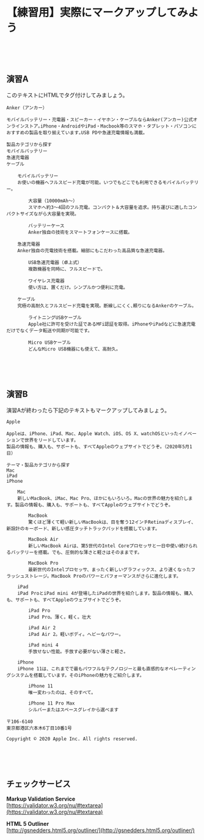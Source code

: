 # 【練習用】実際にマークアップしてみよう

<br><br><br>

## 演習A

このテキストにHTMLでタグ付けしてみましょう。  

```
Anker（アンカー）

モバイルバッテリー・充電器・スピーカー・イヤホン・ケーブルならAnker(アンカー)公式オンラインストア｡iPhone・AndroidやiPad・Macbook等のスマホ・タブレット・パソコンにおすすめの製品を取り揃えています｡USB PDや急速充電情報も満載｡

製品カテゴリから探す
モバイルバッテリー
急速充電器
ケーブル

	モバイルバッテリー
	お使いの機器へフルスピード充電が可能。いつでもどこでも利用できるモバイルバッテリー。

		大容量（10000mAh〜）
		スマホへ約3〜4回のフル充電。コンパクト＆大容量を追求。持ち運びに適したコンパクトサイズながら大容量を実現。

		バッテリーケース
		Anker独自の技術をスマートフォンケースに搭載。

	急速充電器
	Anker独自の充電技術を搭載。細部にもこだわった高品質な急速充電器。

		USB急速充電器（卓上式）
		複数機器を同時に、フルスピードで。

		ワイヤレス充電器
		使い方は、置くだけ。シンプルかつ便利に充電。

	ケーブル
	究極の高耐久とフルスピード充電を実現。断線しにくく､頼りになるAnkerのケーブル。

		ライトニングUSBケーブル
		Apple社に許可を受けた証であるMFi認証を取得。iPhoneやiPadなどに急速充電だけでなくデータ転送や同期が可能です。

		Micro USBケーブル
		どんなMicro USB機器にも使えて、高耐久。
```

<br><br><br>

## 演習B

演習Aが終わったら下記のテキストもマークアップしてみましょう。

```
Apple

Appleは、iPhone、iPad、Mac、Apple Watch、iOS、OS X、watchOSといったイノベーションで世界をリードしています。
製品の情報も、購入も、サポートも、すべてAppleのウェブサイトでどうぞ。（2020年5月1日）

テーマ・製品カテゴリから探す
Mac
iPad
iPhone

	Mac
	新しいMacBook、iMac、Mac Pro、ほかにもいろいろ。Macの世界の魅力を紹介します。製品の情報も、購入も、サポートも、すべてAppleのウェブサイトでどうぞ。

		MacBook
		驚くほど薄くて軽い新しいMacBookは、目を奪う12インチRetinaディスプレイ、新設計のキーボード、新しい感圧タッチトラックパッドを搭載しています。

		MacBook Air
		新しいMacBook Airは、第5世代のIntel Coreプロセッサと一日中使い続けられるバッテリーを搭載。でも、圧倒的な薄さと軽さはそのままです。

		MacBook Pro
		最新世代のIntelプロセッサ、まったく新しいグラフィックス、より速くなったフラッシュストレージ。MacBook Proのパワーとパフォーマンスがさらに進化します。

	iPad
	iPad ProとiPad mini 4が登場したiPadの世界を紹介します。製品の情報も、購入も、サポートも、すべてAppleのウェブサイトでどうぞ。

		iPad Pro
		iPad Pro。薄く。軽く。壮大

		iPad Air 2
		iPad Air 2。軽いボディ。ヘビーなパワー。

		iPad mini 4
		手放せない性能。手放す必要がない薄さと軽さ。

	iPhone
	iPhone 11は、これまでで最もパワフルなテクノロジーと最も直感的なオペレーティングシステムを搭載しています。そのiPhoneの魅力をご紹介します。

		iPhone 11
		唯一変わったのは、そのすべて。

		iPhone 11 Pro Max
		シルバーまたはスペースグレイから選べます

〒106-6140
東京都港区六本木6丁目10番1号

Copyright © 2020 Apple Inc. All rights reserved.
```

<br><br><br>

## チェックサービス

**Markup Validation Service**  
[https://validator.w3.org/nu/#textarea](https://validator.w3.org/nu/#textarea)

**HTML 5 Outliner**  
[http://gsnedders.html5.org/outliner/](http://gsnedders.html5.org/outliner/)